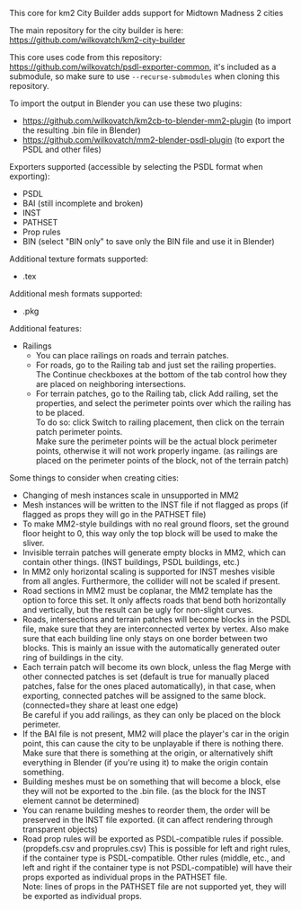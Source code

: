 This core for km2 City Builder adds support for Midtown Madness 2 cities

The main repository for the city builder is here: https://github.com/wilkovatch/km2-city-builder

This core uses code from this repository: https://github.com/wilkovatch/psdl-exporter-common, it's included as a submodule, so make sure to use `--recurse-submodules` when cloning this repository.

To import the output in Blender you can use these two plugins:
- https://github.com/wilkovatch/km2cb-to-blender-mm2-plugin (to import the resulting .bin file in Blender)
- https://github.com/wilkovatch/mm2-blender-psdl-plugin (to export the PSDL and other files)

Exporters supported (accessible by selecting the PSDL format when exporting):
 - PSDL
 - BAI (still incomplete and broken)
 - INST
 - PATHSET
 - Prop rules
 - BIN (select "BIN only" to save only the BIN file and use it in Blender)

Additional texture formats supported:
 - .tex

Additional mesh formats supported:
 - .pkg

Additional features:
- Railings
  - You can place railings on roads and terrain patches.
  - For roads, go to the Railing tab and just set the railing properties.  
The Continue checkboxes at the bottom of the tab control how they are placed on neighboring intersections.
  - For terrain patches, go to the Railing tab, click Add railing, set the properties, and select the perimeter points over which the railing has to be placed.  
  To do so: click Switch to railing placement, then click on the terrain patch perimeter points.  
  Make sure the perimeter points will be the actual block perimeter points, otherwise it will not work properly ingame. (as railings are placed on the perimeter points of the block, not of the terrain patch)

Some things to consider when creating cities:
- Changing of mesh instances scale in unsupported in MM2
- Mesh instances will be written to the INST file if not flagged as props (if flagged as props they will go in the PATHSET file)
- To make MM2-style buildings with no real ground floors, set the ground floor height to 0, this way only the top block will be used to make the sliver.
- Invisible terrain patches will generate empty blocks in MM2, which can contain other things. (INST buildings, PSDL buildings, etc.)
- In MM2 only horizontal scaling is supported for INST meshes visible from all angles. Furthermore, the collider will not be scaled if present.
- Road sections in MM2 must be coplanar, the MM2 template has the option to force this set. It only affects roads that bend both horizontally and vertically, but the result can be ugly for non-slight curves.
- Roads, intersections and terrain patches will become blocks in the PSDL file, make sure that they are interconnected vertex by vertex. Also make sure that each building line only stays on one border between two blocks. This is mainly an issue with the automatically generated outer ring of buildings in the city.
- Each terrain patch will become its own block, unless the flag Merge with other connected patches is set (default is true for manually placed patches, false for the ones placed automatically), in that case, when exporting, connected patches will be assigned to the same block. (connected=they share at least one edge)  
Be careful if you add railings, as they can only be placed on the block perimeter.
- If the BAI file is not present, MM2 will place the player's car in the origin point, this can cause the city to be unplayable if there is nothing there. Make sure that there is something at the origin, or alternatively shift everything in Blender (if you're using it) to make the origin contain something.
- Building meshes must be on something that will become a block, else they will not be exported to the .bin file. (as the block for the INST element cannot be determined)
- You can rename building meshes to reorder them, the order will be preserved in the INST file exported. (it can affect rendering through transparent objects)
- Road prop rules will be exported as PSDL-compatible rules if possible. (propdefs.csv and proprules.csv) This is possible for left and right rules, if the container type is PSDL-compatible. Other rules (middle, etc., and left and right if the container type is not PSDL-compatible) will have their props exported as individual props in the PATHSET file.  
Note: lines of props in the PATHSET file are not supported yet, they will be exported as individual props.

